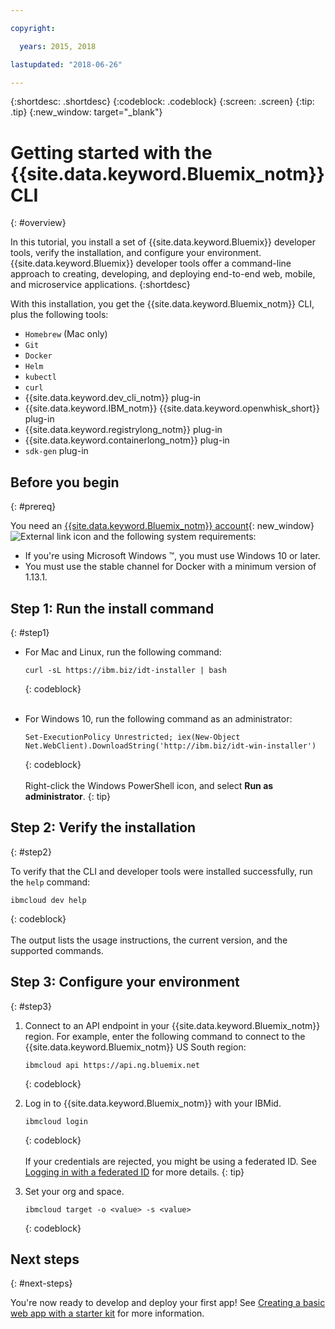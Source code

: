 ```yaml
---

copyright:

  years: 2015, 2018

lastupdated: "2018-06-26"

---
```


{:shortdesc: .shortdesc}
{:codeblock: .codeblock}
{:screen: .screen}
{:tip: .tip}
{:new_window: target="_blank"}

# Getting started with the {{site.data.keyword.Bluemix_notm}} CLI
{: #overview}

In this tutorial, you install a set of {{site.data.keyword.Bluemix}} developer tools, verify the installation, and configure your environment. {{site.data.keyword.Bluemix}} developer tools offer a command-line approach to creating, developing, and deploying end-to-end web, mobile, and microservice applications. 
{:shortdesc}

With this installation, you get the {{site.data.keyword.Bluemix_notm}} CLI, plus the following tools: 

* `Homebrew` (Mac only)
* `Git`
* `Docker`
* `Helm`
* `kubectl`
* `curl`
* {{site.data.keyword.dev_cli_notm}} plug-in
* {{site.data.keyword.IBM_notm}} {{site.data.keyword.openwhisk_short}} plug-in
* {{site.data.keyword.registrylong_notm}} plug-in
* {{site.data.keyword.containerlong_notm}} plug-in
* `sdk-gen` plug-in

## Before you begin
{: #prereq}

You need an [{{site.data.keyword.Bluemix_notm}} account](https://console.bluemix.net/){: new_window} ![External link icon](../icons/launch-glyph.svg "External link icon") and the following system requirements:

* If you're using Microsoft Windows &trade;, you must use Windows 10 or later.
* You must use the stable channel for Docker with a minimum version of 1.13.1.

## Step 1: Run the install command
{: #step1}

* For Mac and Linux, run the following command:

  ```
  curl -sL https://ibm.biz/idt-installer | bash
  ```
  {: codeblock}
<br><br>

* For Windows 10, run the following command as an administrator:

  ```
  Set-ExecutionPolicy Unrestricted; iex(New-Object Net.WebClient).DownloadString('http://ibm.biz/idt-win-installer')
  ```
  {: codeblock}
<br><br>
  Right-click the Windows PowerShell icon, and select **Run as administrator**.
  {: tip}

## Step 2: Verify the installation
{: #step2}

To verify that the CLI and developer tools were installed successfully, run the `help` command:

```
ibmcloud dev help
```
{: codeblock}
<br><br>
The output lists the usage instructions, the current version, and the supported commands.

## Step 3: Configure your environment
{: #step3}

1. Connect to an API endpoint in your {{site.data.keyword.Bluemix_notm}} region. For example, enter the following command to connect to the {{site.data.keyword.Bluemix_notm}} US South region:

	```
	ibmcloud api https://api.ng.bluemix.net
	```
	{: codeblock}

2. Log in to {{site.data.keyword.Bluemix_notm}} with your IBMid.

	```
	ibmcloud login
	```
	{: codeblock}
<br><br>
	If your credentials are rejected, you might be using a federated ID. See [Logging in with a federated ID](/docs/iam/login_fedid.html#using-an-api-key) for more details.
	{: tip}

3. Set your org and space.

	```
	ibmcloud target -o <value> -s <value>
	```
	{: codeblock}

## Next steps
{: #next-steps}

You're now ready to develop and deploy your first app! See [Creating a basic web app with a starter kit](/docs/apps/tutorials/tutorial_web.html) for more information.
